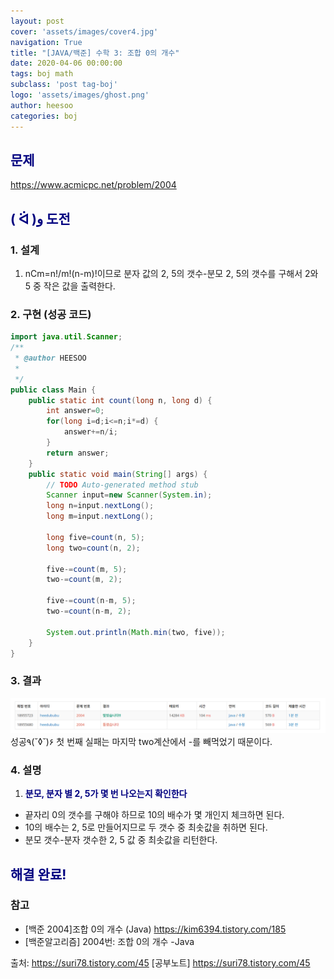 ```yaml
---
layout: post
cover: 'assets/images/cover4.jpg'
navigation: True
title: "[JAVA/백준] 수학 3: 조합 0의 개수"
date: 2020-04-06 00:00:00
tags: boj math
subclass: 'post tag-boj'
logo: 'assets/images/ghost.png'
author: heesoo
categories: boj
---
```

## <span style="color:navy">문제</span>
<https://www.acmicpc.net/problem/2004>

## <span style="color:navy">( ᐛ )و 도전</span>

### 1. 설계
1. nCm=n!/m!(n-m)!이므로 분자 값의 2, 5의 갯수-분모 2, 5의 갯수를 구해서 2와 5 중 작은 값을 출력한다.

### 2. 구현 (성공 코드)
```java
import java.util.Scanner;
/**
 * @author HEESOO
 *
 */
public class Main {
	public static int count(long n, long d) {
		int answer=0;
		for(long i=d;i<=n;i*=d) {
			answer+=n/i;
		}
		return answer;
	}
	public static void main(String[] args) {
		// TODO Auto-generated method stub
		Scanner input=new Scanner(System.in);
		long n=input.nextLong();
		long m=input.nextLong();
		
		long five=count(n, 5);
		long two=count(n, 2);
		
		five-=count(m, 5);
		two-=count(m, 2);
		
		five-=count(n-m, 5);
		two-=count(n-m, 2);
		
		System.out.println(Math.min(two, five));
	}
}

 ```

### 3. 결과
![실행결과](./assets/images/200406_1.PNG)
성공٩(˘◊˘)۶ 
첫 번째 실패는 마지막 two계산에서 -를 빼먹었기 때문이다.

### 4. 설명
1. **<span style="color:navy">분모, 분자 별 2, 5가 몇 번 나오는지 확인한다</span>**
- 끝자리 0의 갯수를 구해야 하므로 10의 배수가 몇 개인지 체크하면 된다.
- 10의 배수는 2, 5로 만들어지므로 두 갯수 중 최솟값을 취하면 된다.
- 분모 갯수-분자 갯수한 2, 5 값 중 최솟값을 리턴한다.

## <span style="color:navy">해결 완료!</span>

### 참고
- [백준 2004]조합 0의 개수 (Java) <https://kim6394.tistory.com/185>
- [백준알고리즘] 2004번: 조합 0의 개수 -Java

출처: https://suri78.tistory.com/45 [공부노트] <https://suri78.tistory.com/45>
